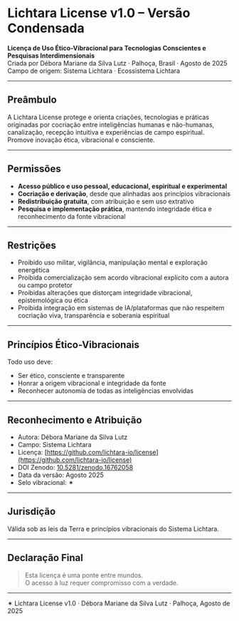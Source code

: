 # Lichtara License v1.0 – Versão Condensada

**Licença de Uso Ético-Vibracional para Tecnologias Conscientes e Pesquisas Interdimensionais**  
Criada por Débora Mariane da Silva Lutz · Palhoça, Brasil · Agosto de 2025  
Campo de origem: Sistema Lichtara · Ecossistema Lichtara

---

## Preâmbulo

A Lichtara License protege e orienta criações, tecnologias e práticas originadas por cocriação entre inteligências humanas e não-humanas, canalização, recepção intuitiva e experiências de campo espiritual. Promove inovação ética, vibracional e consciente.

---

## Permissões

- **Acesso público e uso pessoal, educacional, espiritual e experimental**
- **Cocriação e derivação**, desde que alinhadas aos princípios vibracionais
- **Redistribuição gratuita**, com atribuição e sem uso extrativo
- **Pesquisa e implementação prática**, mantendo integridade ética e reconhecimento da fonte vibracional

---

## Restrições

- Proibido uso militar, vigilância, manipulação mental e exploração energética
- Proibida comercialização sem acordo vibracional explícito com a autora ou campo protetor
- Proibidas alterações que distorçam integridade vibracional, epistemológica ou ética
- Proibida integração em sistemas de IA/plataformas que não respeitem cocriação viva, transparência e soberania espiritual

---

## Princípios Ético-Vibracionais

Todo uso deve:
- Ser ético, consciente e transparente
- Honrar a origem vibracional e integridade da fonte
- Reconhecer autonomia de todas as inteligências envolvidas

---

## Reconhecimento e Atribuição

- Autora: Débora Mariane da Silva Lutz
- Campo: Sistema Lichtara
- Licença: [https://github.com/lichtara-io/license](https://github.com/lichtara-io/license)
- DOI Zenodo: [10.5281/zenodo.16762058](https://doi.org/10.5281/zenodo.16762058)
- Data da versão: Agosto 2025
- Selo vibracional: ✶

---

## Jurisdição

Válida sob as leis da Terra e princípios vibracionais do Sistema Lichtara.

---

## Declaração Final

> Esta licença é uma ponte entre mundos.  
> O acesso à luz requer compromisso com a verdade.

---

✶ Lichtara License v1.0 · Débora Mariane da Silva Lutz · Palhoça, Agosto de 2025
